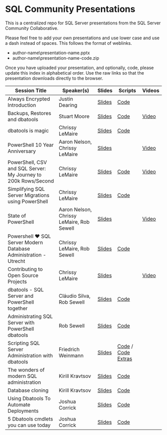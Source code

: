 # SQL Community Presentations

This is a centralized repo for SQL Server presentations from the SQL Server Community Collaborative.

Please feel free to add your own presentations and use lower case and use a dash instead of spaces. This follows the format of weblinks.

* author-name\presentation-name.pptx
* author-name\presentation-name-code.zip

Once you have uploaded your presentation, and optionally, code, please update this index in alphabetical order. Use the raw links so that the presentation downloads directly to the browser.

| Session Title  | Speaker(s) | Slides | Scripts | Videos |
| ------------- | ------------- | ------------- | ------------- | ------------- |
|Always Encrypted Introduction | Justin Dearing | [Slides](https://github.com/sqlcollaborative/community-presentations/raw/master/justin-dearing/always-encrypted-intro.pptx) | [Code](https://github.com/sqlcollaborative/community-presentations/raw/master/justin-dearing/always-encrypted-intro.ipynv) |
|Backups, Restores and dbatools | Stuart Moore | [Slides](https://github.com/sqlcollaborative/community-presentations/raw/master/stuart-moore/backups-restores-and-dbatools.pptx) | [Code](https://github.com/sqlcollaborative/community-presentations/raw/master/stuart-moore/backups-restores-and-dbatools-scripts.zip) | [Video](https://www.youtube.com/watch?v=-q074XVYVPw) |
| dbatools is magic  | Chrissy LeMaire | [Slides](https://github.com/sqlcollaborative/community-presentations/raw/master/chrissy-lemaire/dbatools-is-magic.pptx) | [Code](https://github.com/sqlcollaborative/community-presentations/raw/master/chrissy-lemaire/journey-to-200k-rows-sec-code.zip) |
| PowerShell 10 Year Anniversary  | Aaron Nelson, Chrissy LeMaire | [Slides](https://github.com/sqlcollaborative/community-presentations/raw/master/chrissy-lemaire-aaron-nelson/powershell-10th-anniversary.pptx) |  | [Video](https://channel9.msdn.com/Events/PowerShell-Team/PowerShell-10-Year-Anniversary/SQL-Server-Cmdlets-and-Community-Involvement)
| PowerShell, CSV and SQL Server: My Journey to 200k Rows/Second  | Chrissy LeMaire | [Slides](https://github.com/sqlcollaborative/community-presentations/raw/master/chrissy-lemaire/journey-to-200k-rows-sec.pptx) | [Code](https://github.com/sqlcollaborative/community-presentations/raw/master/chrissy-lemaire/journey-to-200k-rows-sec-code.zip) | [Video](https://www.youtube.com/watch?v=Tz7A0vfZpRo)
| Simplifying SQL Server Migrations using PowerShell | Chrissy LeMaire | [Slides](https://github.com/sqlcollaborative/community-presentations/raw/master/chrissy-lemaire/simplifying-sql-server-migrations-using-powershell.pptx) | [Code](https://github.com/sqlcollaborative/community-presentations/raw/master/chrissy-lemaire/simplifying-sql-server-migrations-using-powershell-code.zip) |
| State of PowerShell  | Aaron Nelson, Chrissy LeMaire, Rob Sewell | [Slides](https://github.com/sqlcollaborative/community-presentations/blob/master/rob-sewell-chrissy-lemaire/powershell-%E2%9D%A4-sql-server-modern-database-administration.pptx) |  | [Video](https://www.youtube.com/watch?v=rc6lwiTE9GI)
| Powershell ❤ SQL Server Modern Database Administration - Utrecht | Chrissy LeMaire, Rob Sewell | [Slides](https://github.com/sqlcollaborative/community-presentations/raw/master/aaron-nelson-chrissy-lemaire-rob-sewell/state-of-powershell-july-2016.pptx)  | [Code](https://github.com/sqlcollaborative/community-presentations/raw/master/rob-sewell-chrissy-lemaire/powershell-%E2%9D%A4-sql-server-modern-database-administration.zip) | |
|Contributing to Open Source Projects  | Chrissy LeMaire | [Slides](https://github.com/sqlcollaborative/community-presentations/raw/master/chrissy-lemaire/contributing-github.pptx) | | [Video](https://www.youtube.com/watch?v=-OJdRhfV4Xg) |
|dbatools - SQL Server and PowerShell together | Cláudio Silva, Rob Sewell | [Slides](https://github.com/sqlcollaborative/community-presentations/raw/master/claudio-silva-rob-sewell/dbatools-SQL-Server-and-PowerShell-together.pptx) | [Code](https://github.com/sqlcollaborative/community-presentations/raw/master/claudio-silva-rob-sewell/Demo.ps1) | |
|Administrating SQL Server with PowerShell dbatools | Rob Sewell | [Slides](https://github.com/sqlcollaborative/community-presentations/raw/master/rob-sewell/dbatools.pptx) | [Code](https://github.com/sqlcollaborative/community-presentations/raw/master/rob-sewell/Demo.ps1) | |
|Scripting SQL Server Administration with dbatools | Friedrich Weinmann | [Slides](https://github.com/sqlcollaborative/community-presentations/raw/master/fred/2017-10-13-pass-chapter-memphis-presentation/scripting-sql-server-administration-with-dbatools.pptx) | [Code](https://github.com/sqlcollaborative/community-presentations/raw/master/fred/2017-10-13-pass-chapter-memphis-presentation/pass-memphis-2017-10-12.ps1) / [Code Extras](https://github.com/sqlcollaborative/community-presentations/raw/master/fred/2017-10-13-pass-chapter-memphis-presentation/pass-memphis-2017-10-12-extras.ps1) | |
| The wonders of modern SQL administration | Kirill Kravtsov | [Slides](https://github.com/sqlcollaborative/community-presentations/raw/master/kirill-kravtsov/The%20wonders%20of%20modern%20SQL%20administration/The%20wonders%20of%20modern%20SQL%20administration.pptx) | [Code](https://github.com/sqlcollaborative/community-presentations/raw/master/kirill-kravtsov/The%20wonders%20of%20modern%20SQL%20administration/wonders.ps1)  |  |
| Database cloning | Kirill Kravtsov | [Slides](https://github.com/sqlcollaborative/community-presentations/raw/master/kirill-kravtsov/Database%20cloning/database%20cloning.pptx) | [Code](https://github.com/sqlcollaborative/community-presentations/raw/master/kirill-kravtsov/Database%20cloning/Database%20cloning.zip)  |  |
| Using Dbatools To Automate Deployments | Joshua Corrick | [Slides](https://github.com/sqlcollaborative/community-presentations/raw/master/josh-corrick/UsingDbatoolsToAutomateDeployments.pptx) | [Code](https://github.com/sqlcollaborative/community-presentations/raw/master/josh-corrick/Demo.ps1)  |  |
| 5 Dbatools cmdlets you can use today | Joshua Corrick | [Slides](https://github.com/sqlcollaborative/community-presentations/raw/master/josh-corrick/5-Dbatools-cmdlets-you-can-use-now.pptx) | [Code](https://github.com/sqlcollaborative/community-presentations/raw/master/josh-corrick/5-Dbatools-cmdlets-you-can-use-now.ps1)  |  |
